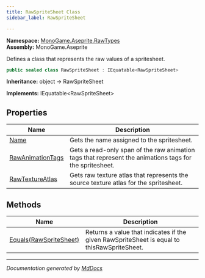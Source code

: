 ```yaml
---
title: RawSpriteSheet Class
sidebar_label: RawSpriteSheet

---
```


**Namespace:** [MonoGame.Aseprite.RawTypes](../)  
**Assembly:** MonoGame.Aseprite

Defines a class that represents the raw values of a spritesheet.

```csharp
public sealed class RawSpriteSheet : IEquatable<RawSpriteSheet>
```

**Inheritance:** object → RawSpriteSheet

**Implements:** IEquatable\<RawSpriteSheet\>

## Properties

| Name                                               | Description                                                                                              |
| -------------------------------------------------- | -------------------------------------------------------------------------------------------------------- |
| [Name](Properties/Name.md)                         | Gets the name assigned to the spritesheet.                                                               |
| [RawAnimationTags](Properties/RawAnimationTags.md) | Gets a read\-only span of the raw animation tags that represent the animations tags for the spritesheet. |
| [RawTextureAtlas](Properties/RawTextureAtlas.md)   | Gets raw texture atlas that represents the source texture atlas for the spritesheet.                     |

## Methods

| Name                                        | Description                                                                                |
| ------------------------------------------- | ------------------------------------------------------------------------------------------ |
| [Equals(RawSpriteSheet)](Methods/Equals.md) | Returns a value that indicates if the given RawSpriteSheet is equal to thisRawSpriteSheet. |

___

*Documentation generated by [MdDocs](https://github.com/ap0llo/mddocs)*
